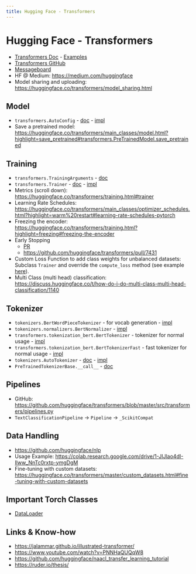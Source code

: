 ```yaml
---
title: Hugging Face - Transformers
---
```


# Hugging Face - Transformers
- [Transformers Doc](https://huggingface.co/transformers/) - [Examples](https://huggingface.co/transformers/examples.html)
- [Transformers GitHub](https://github.com/huggingface/transformers)
- [Messageboard](https://discuss.huggingface.co/categories)
- HF @ Medium: <https://medium.com/huggingface>
- Model sharing and uploading:
  <https://huggingface.co/transformers/model_sharing.html>

## Model
- `transformers.AutoConfig` -
  [doc](https://huggingface.co/transformers/model_doc/auto.html#autoconfig) -
  [impl](https://github.com/huggingface/transformers/blob/master/src/transformers/configuration_auto.py)
- Save a pretrained model:
  <https://huggingface.co/transformers/main_classes/model.html?highlight=save_pretrained#transformers.PreTrainedModel.save_pretrained>

## Training
- `transformers.TrainingArguments` -
  [doc](https://huggingface.co/transformers/main_classes/trainer.html#trainingarguments)
- `transformers.Trainer` -
  [doc](https://huggingface.co/transformers/main_classes/trainer.html) -
  [impl](https://github.com/huggingface/transformers/blob/master/src/transformers/trainer.py)
- Metrics (scroll down):
  <https://huggingface.co/transformers/training.html#trainer>
- Learning Rate Schedules:
  <https://huggingface.co/transformers/main_classes/optimizer_schedules.html?highlight=warm%20restart#learning-rate-schedules-pytorch>
- Freezing the encoder:
  <https://huggingface.co/transformers/training.html?highlight=freezing#freezing-the-encoder>
- Early Stopping
  - [PR](https://github.com/huggingface/transformers/pull/4186)
  - <https://github.com/huggingface/transformers/pull/7431>
- Custom Loss Function to add class weights for unbalanced datasets:
  Subclass `Trainer` and override the `compute_loss` method (see
  example
  [here](https://huggingface.co/transformers/master/main_classes/trainer.html)).
- Multi Class (multi head) classification:
  <https://discuss.huggingface.co/t/how-do-i-do-multi-class-multi-head-classification/1140>

## Tokenizer
- `tokenizers.BertWordPieceTokenizer` - for vocab generation -
  [impl](https://github.com/huggingface/tokenizers/blob/master/bindings/python/py_src/tokenizers/implementations/bert_wordpiece.py)
- `tokenizers.normalizers.BertNormalizer` -
  [impl](https://github.com/huggingface/tokenizers/blob/master/bindings/python/py_src/tokenizers/normalizers/__init__.pyi)
- `transformers.tokenization_bert.BertTokenizer` - tokenizer for
  normal usage -
  [impl](https://github.com/huggingface/transformers/blob/master/src/transformers/tokenization_bert.py)
- `transformers.tokenization_bert.BertTokenizerFast` - fast tokenizer
  for normal usage -
  [impl](https://github.com/huggingface/transformers/blob/master/src/transformers/tokenization_bert.py)
- `tokenizers.AutoTokenizer` -
  [doc](https://huggingface.co/transformers/model_doc/auto.html#autotokenizer) -
  [impl](https://github.com/huggingface/transformers/blob/master/src/transformers/tokenization_auto.py)
- `PreTrainedTokenizerBase.__call__` -
  [doc](https://huggingface.co/transformers/internal/tokenization_utils.html#transformers.tokenization_utils_base.PreTrainedTokenizerBase.__call__)

## Pipelines
- GitHub:
  <https://github.com/huggingface/transformers/blob/master/src/transformers/pipelines.py>
- `TextClassificationPipeline` -\> `Pipeline` -\> `_ScikitCompat`

## Data Handling
- <https://github.com/huggingface/nlp>
- Usage Example:
  <https://colab.research.google.com/drive/1-JIJlao4dI-Ilww_NnTc0rxtp-ymgDgM>
- Fine-tuning with custom datasets:
  <https://huggingface.co/transformers/master/custom_datasets.html#fine-tuning-with-custom-datasets>

## Important Torch Classes
- [DataLoader](https://pytorch.org/docs/stable/data.html#torch.utils.data.DataLoader)

## Links & Know-how
- <https://jalammar.github.io/illustrated-transformer/>
- <https://www.youtube.com/watch?v=PNNHaQUQqW8>
- <https://github.com/huggingface/naacl_transfer_learning_tutorial>
- <https://ruder.io/thesis/>
